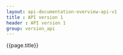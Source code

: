 ```yaml
---
layout: api-documentation-overview-api-v1
title : API version 1
header : API version 1
group: version_api
---
```



{{page.title}}



